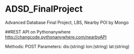 # ADSD_FinalProject
Advanced Database Final Project, LBS, Nearby POI by Mongo 

##REST API on Pythonanywhere
http://changcode.pythonanywhere.com/nearbyAPI

Methods:
POST
Parameters:
dis:(string)
lon:(string)
lat:(string)
